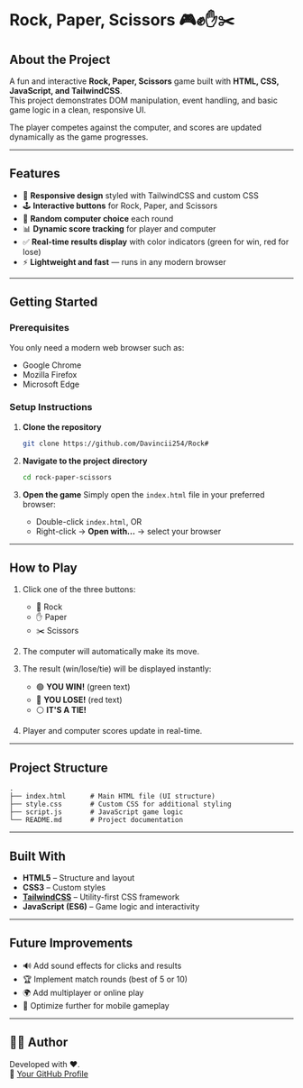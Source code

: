# Rock, Paper, Scissors 🎮✊✋✂️

## About the Project
A fun and interactive **Rock, Paper, Scissors** game built with **HTML, CSS, JavaScript, and TailwindCSS**.  
This project demonstrates DOM manipulation, event handling, and basic game logic in a clean, responsive UI.

The player competes against the computer, and scores are updated dynamically as the game progresses.

---

## Features
- 🎨 **Responsive design** styled with TailwindCSS and custom CSS
- 🕹️ **Interactive buttons** for Rock, Paper, and Scissors
- 🤖 **Random computer choice** each round
- 📊 **Dynamic score tracking** for player and computer
- ✅ **Real-time results display** with color indicators (green for win, red for lose)
- ⚡ **Lightweight and fast** — runs in any modern browser

---

## Getting Started

### Prerequisites
You only need a modern web browser such as:
- Google Chrome
- Mozilla Firefox
- Microsoft Edge

### Setup Instructions

1. **Clone the repository**
   ```bash
   git clone https://github.com/Davincii254/Rock#
   ```

2. **Navigate to the project directory**
   ```bash
   cd rock-paper-scissors
   ```

3. **Open the game**
   Simply open the `index.html` file in your preferred browser:
   - Double-click `index.html`, OR
   - Right-click → **Open with...** → select your browser

---

## How to Play

1. Click one of the three buttons:
   - 👊 Rock
   - ✋ Paper
   - ✂️ Scissors  

2. The computer will automatically make its move.  
3. The result (win/lose/tie) will be displayed instantly:
   - 🟢 **YOU WIN!** (green text)
   - 🔴 **YOU LOSE!** (red text)
   - ⚪ **IT'S A TIE!**  
4. Player and computer scores update in real-time.

---

## Project Structure

```plaintext
.
├── index.html      # Main HTML file (UI structure)
├── style.css       # Custom CSS for additional styling
├── script.js       # JavaScript game logic
└── README.md       # Project documentation
```

---

## Built With
- **HTML5** – Structure and layout
- **CSS3** – Custom styles
- **[TailwindCSS](https://tailwindcss.com/)** – Utility-first CSS framework
- **JavaScript (ES6)** – Game logic and interactivity

---

## Future Improvements
- 🔊 Add sound effects for clicks and results  
- 🏆 Implement match rounds (best of 5 or 10)  
- 🌍 Add multiplayer or online play  
- 📱 Optimize further for mobile gameplay  

---


## 👨‍💻 Author
Developed with ❤️.  
🔗 [Your GitHub Profile](https://github.com/Davincii254)  